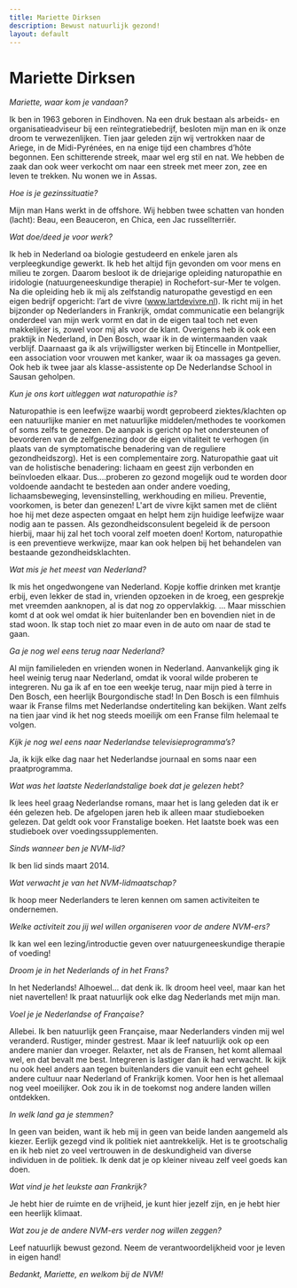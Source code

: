 ```yaml
---
title: Mariette Dirksen
description: Bewust natuurlijk gezond!
layout: default
---
```


# Mariette Dirksen

_Mariette, waar kom je vandaan?_

Ik ben in 1963 geboren in Eindhoven. Na een druk bestaan als arbeids- en organisatieadviseur bij een reïntegratiebedrijf, besloten mijn man en ik onze droom te verwezenlijken. Tien jaar geleden zijn wij vertrokken naar de Ariege, in de Midi-Pyrénées, en na enige tijd een chambres d’hôte begonnen. Een schitterende streek, maar wel erg stil en nat. We hebben de zaak dan ook weer verkocht om naar een streek met meer zon, zee en leven te trekken. Nu wonen we in Assas.

_Hoe is je gezinssituatie?_

Mijn man Hans werkt in de offshore. Wij hebben twee schatten van honden (lacht): Beau, een Beauceron, en Chica, een Jac russellterriër.

_Wat doe/deed je voor werk?_

Ik heb in Nederland oa biologie gestudeerd en enkele jaren als verpleegkundige gewerkt. Ik heb het altijd fijn gevonden om voor mens en milieu te zorgen. Daarom besloot ik de driejarige opleiding naturopathie en iridologie (natuurgeneeskundige therapie) in Rochefort-sur-Mer te volgen. Na die opleiding heb ik mij als zelfstandig naturopathe gevestigd en een eigen bedrijf opgericht: l’art de vivre (www.lartdevivre.nl). Ik richt mij in het bijzonder op Nederlanders in Frankrijk, omdat communicatie een belangrijk onderdeel van mijn werk vormt en dat in de eigen taal toch net even makkelijker is, zowel voor mij als voor de klant. Overigens heb ik ook een praktijk in Nederland, in Den Bosch, waar ik in de wintermaanden vaak verblijf. Daarnaast ga ik als vrijwilligster werken bij Etincelle in Montpellier, een association voor vrouwen met kanker, waar ik oa massages ga geven. Ook heb ik twee jaar als klasse-assistente op De Nederlandse School in Sausan geholpen.

_Kun je ons kort uitleggen wat naturopathie is?_

Naturopathie is een leefwijze waarbij wordt geprobeerd ziektes/klachten op een natuurlijke manier en met natuurlijke middelen/methodes te voorkomen of soms zelfs te genezen. De aanpak is gericht op het ondersteunen of bevorderen van de zelfgenezing door de eigen vitaliteit te verhogen (in plaats van de symptomatische benadering van de reguliere gezondheidszorg). Het is een complementaire zorg. Naturopathie gaat uit van de holistische benadering: lichaam en geest zijn verbonden en beïnvloeden elkaar. Dus....proberen zo gezond mogelijk oud te worden door voldoende aandacht te besteden aan onder andere voeding, lichaamsbeweging, levensinstelling, werkhouding en milieu. Preventie, voorkomen, is beter dan genezen! L'art de vivre kijkt samen met de cliënt hoe hij met deze aspecten omgaat en helpt hem zijn huidige leefwijze waar nodig aan te passen. Als gezondheidsconsulent begeleid ik de persoon hierbij, maar hij zal het toch vooral zelf moeten doen! Kortom, naturopathie is een preventieve werkwijze, maar kan ook helpen bij het behandelen van bestaande gezondheidsklachten.

_Wat mis je het meest van Nederland?_

Ik mis het ongedwongene van Nederland. Kopje koffie drinken met krantje erbij, even lekker de stad in, vrienden opzoeken in de kroeg, een gesprekje met vreemden aanknopen, al is dat nog zo oppervlakkig. ... Maar misschien komt d
at ook wel omdat ik hier buitenlander ben en bovendien niet in de stad woon. Ik stap toch niet zo maar even in de auto om naar de stad te gaan.

_Ga je nog wel eens terug naar Nederland?_

Al mijn familieleden en vrienden wonen in Nederland. Aanvankelijk ging ik heel weinig terug naar Nederland, omdat ik vooral wilde proberen te integreren. Nu ga ik af en toe een weekje terug, naar mijn pied à terre in Den Bosch, een heerlijk Bourgondische stad! In Den Bosch is een filmhuis waar ik Franse films met Nederlandse ondertiteling kan bekijken. Want zelfs na tien jaar vind ik het nog steeds moeilijk om een Franse film helemaal te volgen.

_Kijk je nog wel eens naar Nederlandse televisieprogramma’s?_

Ja, ik kijk elke dag naar het Nederlandse journaal en soms naar een praatprogramma.

_Wat was het laatste Nederlandstalige boek dat je gelezen hebt?_

Ik lees heel graag Nederlandse romans, maar het is lang geleden dat ik er één gelezen heb. De afgelopen jaren heb ik alleen maar studieboeken gelezen. Dat geldt ook voor Franstalige boeken. Het laatste boek was een studieboek over voedingssupplementen.

_Sinds wanneer ben je NVM-lid?_

Ik ben lid sinds maart 2014.

_Wat verwacht je van het NVM-lidmaatschap?_

Ik hoop meer Nederlanders te leren kennen om samen activiteiten te ondernemen.

_Welke activiteit zou jij wel willen organiseren voor de andere NVM-ers?_

Ik kan wel een lezing/introductie geven over natuurgeneeskundige therapie of voeding!

_Droom je in het Nederlands of in het Frans?_

In het Nederlands! Alhoewel... dat denk ik. Ik droom heel veel, maar kan het niet navertellen! Ik praat natuurlijk ook elke dag Nederlands met mijn man.

_Voel je je Nederlandse of Française?_

Allebei. Ik ben natuurlijk geen Française, maar Nederlanders vinden mij wel veranderd. Rustiger, minder gestrest. Maar ik leef natuurlijk ook op een andere manier dan vroeger. Relaxter, net als de Fransen, het komt allemaal wel, en dat bevalt me best. Integreren is lastiger dan ik had verwacht. Ik kijk nu ook heel anders aan tegen buitenlanders die vanuit een echt geheel andere cultuur naar Nederland of Frankrijk komen. Voor hen is het allemaal nog veel moeilijker. Ook zou ik in de toekomst nog andere landen willen ontdekken.

_In welk land ga je stemmen?_

In geen van beiden, want ik heb mij in geen van beide landen aangemeld als kiezer. Eerlijk gezegd vind ik politiek niet aantrekkelijk. Het is te grootschalig en ik heb niet zo veel vertrouwen in de deskundigheid van diverse individuen in de politiek. Ik denk dat je op kleiner niveau zelf veel goeds kan doen.

_Wat vind je het leukste aan Frankrijk?_

Je hebt hier de ruimte en de vrijheid, je kunt hier jezelf zijn, en je hebt hier een heerlijk klimaat.

_Wat zou je de andere NVM-ers verder nog willen zeggen?_

Leef natuurlijk bewust gezond. Neem de verantwoordelijkheid voor je leven in eigen hand!

_Bedankt, Mariette, en welkom bij de NVM!_
